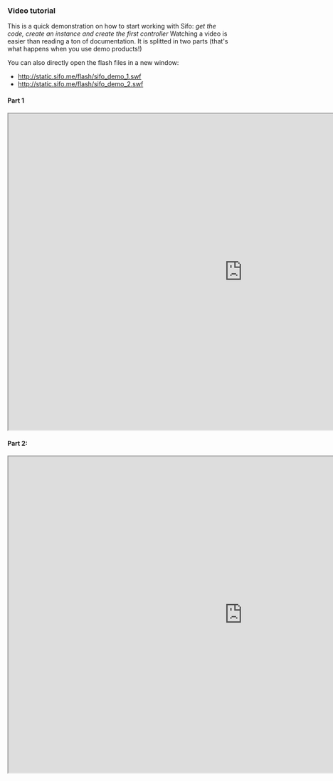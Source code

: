 ### Video tutorial ###

This is a quick demonstration on how to start working with Sifo: *get the code, create an instance and create the first controller* Watching a video is easier than reading a ton of documentation. It is splitted in two parts (that's what happens when you use demo products!)

You can also directly open the flash files in a new window:

* <http://static.sifo.me/flash/sifo_demo_1.swf>
* <http://static.sifo.me/flash/sifo_demo_2.swf>

#### Part 1 ####
<iframe width="1051" height="710" src="http://static.sifo.me/flash/sifo_demo_1.swf" frameborder="1" allowfullscreen></iframe>

#### Part 2: ####
<iframe width="1051" height="710" src="http://static.sifo.me/flash/sifo_demo_2.swf" frameborder="1" allowfullscreen></iframe>